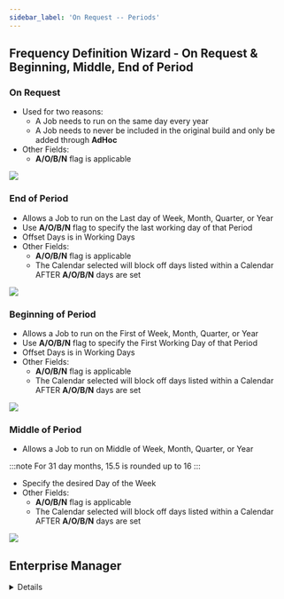 ```yaml
---
sidebar_label: 'On Request -- Periods'
---
```


## Frequency Definition Wizard - On Request & Beginning, Middle, End of Period

### On Request

* Used for two reasons:
  * A Job needs to run on the same day every year
  * A Job needs to never be included in the original build and only be added through **AdHoc**
* Other Fields:
  * **A/O/B/N** flag is applicable

![](../static/imgbasic/SM_Frequency_OnRequest.png)

### End of Period

* Allows a Job to run on the Last day of Week, Month, Quarter, or Year
* Use **A/O/B/N** flag to specify the last working day of that Period
* Offset Days is in Working Days
* Other Fields:
  * **A/O/B/N** flag is applicable
  * The Calendar selected will block off days listed within a Calendar AFTER **A/O/B/N** days are set

![](../static/imgbasic/SM_Frequency_EOP.png)

### Beginning of Period

* Allows a Job to run on the First of Week, Month, Quarter, or Year
* Use **A/O/B/N** flag to specify the First Working Day of that Period
* Offset Days is in Working Days
* Other Fields:
  * **A/O/B/N** flag is applicable
  * The Calendar selected will block off days listed within a Calendar AFTER **A/O/B/N** days are set

![](../static/imgbasic/SM_Frequency_BOP.png)

### Middle of Period

* Allows a Job to run on Middle of Week, Month, Quarter, or Year

:::note
For 31 day months, 15.5 is rounded up to 16
:::  
  * Specify the desired Day of the Week
* Other Fields:
  * **A/O/B/N** flag is applicable
  * The Calendar selected will block off days listed within a Calendar AFTER **A/O/B/N** days are set

![](../static/imgbasic/SM_Frequency_MOP.png)

## Enterprise Manager

<details>

#### Frequency Definition Wizard - On Request & Beginning, Middle, End of Period

#### On Request

* Used for two reasons:
  * A Job needs to run on the same day every year
  * A Job needs to never be included in the original build and only be added through **AdHoc**
* Other Fields:
  * **A/O/B/N** flag is applicable

![](../static/imgbasic/240.png)

#### End of Period

* Allows a Job to run on the Last day of Week, Month, Quarter, or Year
* Use **A/O/B/N** flag to specify the last working day of that Period
* Offset Days is in Working Days
* Other Fields:
  * **A/O/B/N** flag is applicable
  * The Calendar selected will block off days listed within a Calendar AFTER **A/O/B/N** days are set

![](../static/imgbasic/241.png)

#### Beginning of Period

* Allows a Job to run on the First of Week, Month, Quarter, or Year
* Use **A/O/B/N** flag to specify the First Working Day of that Period
* Offset Days is in Working Days
* Other Fields:
  * **A/O/B/N** flag is applicable
  * The Calendar selected will block off days listed within a Calendar AFTER **A/O/B/N** days are set

![](../static/imgbasic/242.png)

#### Middle of Period

* Allows a Job to run on Middle of Week, Month, Quarter, or Year

:::note
For 31 day months, 15.5 is rounded up to 16
:::  

* Specify the desired Day of the Week
* Other Fields:
  * **A/O/B/N** flag is applicable
  * The Calendar selected will block off days listed within a Calendar AFTER **A/O/B/N** days are set

![](../static/imgbasic/24301.png)

</details>